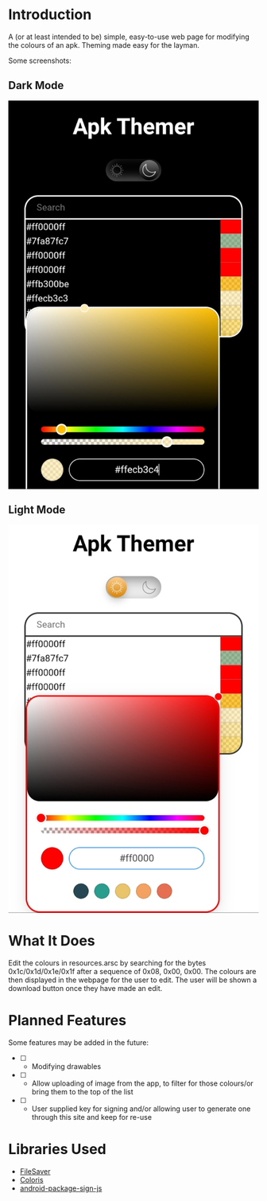 # Introduction
A (or at least intended to be) simple, easy-to-use web page for modifying the colours of an apk. Theming made easy for the layman.

Some screenshots:

## Dark Mode

<img align="center" src="https://github.com/ApkThemer/apkthemer.github.io/blob/master/screenshots/dark.jpg" />

## Light Mode

<img align="center" src="https://github.com/ApkThemer/apkthemer.github.io/blob/master/screenshots/light.jpg" />

# What It Does

Edit the colours in resources.arsc by searching for the bytes 0x1c/0x1d/0x1e/0x1f after a sequence of 0x08, 0x00, 0x00. The colours are then displayed in the webpage for the user to edit. The user will be shown a download button once they have made an edit.

# Planned Features

Some features may be added in the future:

- [ ] - Modifying drawables
- [ ] - Allow uploading of image from the app, to filter for those colours/or bring them to the top of the list
- [ ] - User supplied key for signing and/or allowing user to generate one through this site and keep for re-use

# Libraries Used
- [FileSaver](https://github.com/eligrey/FileSaver.js)
- [Coloris](https://github.com/mdbassit/Coloris)
- [android-package-sign-js](https://github.com/chromeos/android-package-sign-js)
